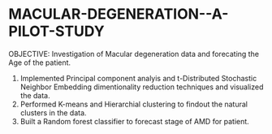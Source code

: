 # MACULAR-DEGENERATION--A-PILOT-STUDY
OBJECTIVE: Investigation of Macular degeneration data and forecating the Age of the patient.
1. Implemented Principal component analyis and t-Distributed Stochastic Neighbor Embedding dimentionality reduction techniques 
   and visualized the data.
2. Performed K-means and Hierarchial clustering to findout the natural clusters in the data.
3. Built a Random forest classifier to forecast stage of AMD for patient.

